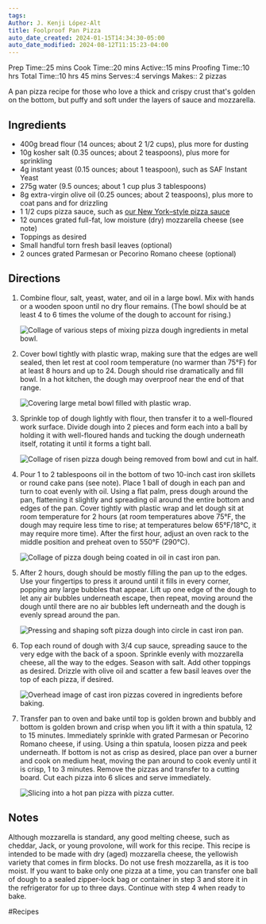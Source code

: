 ```yaml
---
tags: 
Author: J. Kenji López-Alt
title: Foolproof Pan Pizza
auto_date_created: 2024-01-15T14:34:30-05:00
auto_date_modified: 2024-08-12T11:15:23-04:00
---
```


Prep Time::25 mins
Cook Time::20 mins
Active::15 mins
Proofing Time::10 hrs
Total Time::10 hrs 45 mins
Serves::4 servings
Makes:: 2 pizzas

A pan pizza recipe for those who love a thick and crispy crust that's golden on the bottom, but puffy and soft under the layers of sauce and mozzarella.

## Ingredients

- 400g bread flour (14 ounces; about 2 1/2 cups), plus more for dusting
- 10g kosher salt (0.35 ounces; about 2 teaspoons), plus more for sprinkling
- 4g instant yeast (0.15 ounces; about 1 teaspoon), such as SAF Instant Yeast
- 275g water (9.5 ounces; about 1 cup plus 3 tablespoons)
- 8g extra-virgin olive oil (0.25 ounces; about 2 teaspoons), plus more to coat pans and for drizzling
- 1 1/2 cups pizza sauce, such as [our New York–style pizza sauce](https://www.seriouseats.com/new-york-style-pizza-sauce)
- 12 ounces grated full-fat, low moisture (dry) mozzarella cheese (see note)
- Toppings as desired
- Small handful torn fresh basil leaves (optional)
- 2 ounces grated Parmesan or Pecorino Romano cheese (optional)
## Directions

1. Combine flour, salt, yeast, water, and oil in a large bowl. Mix with hands or a wooden spoon until no dry flour remains. (The bowl should be at least 4 to 6 times the volume of the dough to account for rising.)
    
    ![Collage of various steps of mixing pizza dough ingredients in metal bowl.](https://www.seriouseats.com/thmb/tVxkjFE5Udv_nn_bP84tGS2xJA0=/1500x0/filters:no_upscale():max_bytes(150000):strip_icc():format(webp)/__opt__aboutcom__coeus__resources__content_migration__serious_eats__seriouseats.com__2019__04__20190319-cast-iron-pan-pizza-reshoot-vicky-wasik-mixing-dough-3-3657ba6992b94cd0a66976987ce8e088.jpg)
    
2. Cover bowl tightly with plastic wrap, making sure that the edges are well sealed, then let rest at cool room temperature (no warmer than 75°F) for at least 8 hours and up to 24. Dough should rise dramatically and fill bowl. In a hot kitchen, the dough may overproof near the end of that range.
    
    ![Covering large metal bowl filled with plastic wrap.](https://www.seriouseats.com/thmb/zQmQwoYwctYq7vGzW4qYpVIJ2b0=/1500x0/filters:no_upscale():max_bytes(150000):strip_icc():format(webp)/__opt__aboutcom__coeus__resources__content_migration__serious_eats__seriouseats.com__2019__04__20190319-cast-iron-pan-pizza-reshoot-vicky-wasik-21-36b60d13fb41404ea6e743a170d5876a.jpg)
    
3. Sprinkle top of dough lightly with flour, then transfer it to a well-floured work surface. Divide dough into 2 pieces and form each into a ball by holding it with well-floured hands and tucking the dough underneath itself, rotating it until it forms a tight ball.
    
    ![Collage of risen pizza dough being removed from bowl and cut in half.](https://www.seriouseats.com/thmb/OL-pndXHaeoKLY884ElQ4PGGidI=/1500x0/filters:no_upscale():max_bytes(150000):strip_icc():format(webp)/__opt__aboutcom__coeus__resources__content_migration__serious_eats__seriouseats.com__2019__04__20190319-cast-iron-pan-pizza-reshoot-vicky-wasik-mixing-dough2-1debf07520244379abf82d21b147b44b.jpg)
    
4. Pour 1 to 2 tablespoons oil in the bottom of two 10-inch cast iron skillets or round cake pans (see note). Place 1 ball of dough in each pan and turn to coat evenly with oil. Using a flat palm, press dough around the pan, flattening it slightly and spreading oil around the entire bottom and edges of the pan. Cover tightly with plastic wrap and let dough sit at room temperature for 2 hours (at room temperatures above 75°F, the dough may require less time to rise; at temperatures below 65°F/18°C, it may require more time). After the first hour, adjust an oven rack to the middle position and preheat oven to 550°F (290°C).
    
    ![Collage of pizza dough being coated in oil in cast iron pan.](https://www.seriouseats.com/thmb/tiLNnKaEnH2wXx-zVFkBwZyjP9o=/1500x0/filters:no_upscale():max_bytes(150000):strip_icc():format(webp)/__opt__aboutcom__coeus__resources__content_migration__serious_eats__seriouseats.com__2019__04__20190319-cast-iron-pan-pizza-reshoot-vicky-wasik-dough-after-proof-in-pan-dd34865625f74f7786ea5df5406dbed8.jpg)
    
5. After 2 hours, dough should be mostly filling the pan up to the edges. Use your fingertips to press it around until it fills in every corner, popping any large bubbles that appear. Lift up one edge of the dough to let any air bubbles underneath escape, then repeat, moving around the dough until there are no air bubbles left underneath and the dough is evenly spread around the pan.
    
    ![Pressing and shaping soft pizza dough into circle in cast iron pan.](https://www.seriouseats.com/thmb/-2C7zbFXmkQTdrc7gwUhyi6D1Hs=/1500x0/filters:no_upscale():max_bytes(150000):strip_icc():format(webp)/__opt__aboutcom__coeus__resources__content_migration__serious_eats__seriouseats.com__2019__04__20190319-cast-iron-pan-pizza-reshoot-vicky-wasik-22-c13f19c1b7954675968c6927cda5af94.jpg)
    
6. Top each round of dough with 3/4 cup sauce, spreading sauce to the very edge with the back of a spoon. Sprinkle evenly with mozzarella cheese, all the way to the edges. Season with salt. Add other toppings as desired. Drizzle with olive oil and scatter a few basil leaves over the top of each pizza, if desired.
    
    ![Overhead image of cast iron pizzas covered in ingredients before baking.](https://www.seriouseats.com/thmb/he7EeAnaN1YFY9N26RDRQiqzji0=/1500x0/filters:no_upscale():max_bytes(150000):strip_icc():format(webp)/__opt__aboutcom__coeus__resources__content_migration__serious_eats__seriouseats.com__2019__04__20190319-cast-iron-pan-pizza-reshoot-vicky-wasik-26-81b95935cda44f56a070ad6d72765274.jpg)
    
7. Transfer pan to oven and bake until top is golden brown and bubbly and bottom is golden brown and crisp when you lift it with a thin spatula, 12 to 15 minutes. Immediately sprinkle with grated Parmesan or Pecorino Romano cheese, if using. Using a thin spatula, loosen pizza and peek underneath. If bottom is not as crisp as desired, place pan over a burner and cook on medium heat, moving the pan around to cook evenly until it is crisp, 1 to 3 minutes. Remove the pizzas and transfer to a cutting board. Cut each pizza into 6 slices and serve immediately.
    
    ![Slicing into a hot pan pizza with pizza cutter.](https://www.seriouseats.com/thmb/cCQzNb0kP4KXmoE-UPS9JmapNkw=/1500x0/filters:no_upscale():max_bytes(150000):strip_icc():format(webp)/__opt__aboutcom__coeus__resources__content_migration__serious_eats__seriouseats.com__2019__04__20190319-cast-iron-pan-pizza-reshoot-vicky-wasik-33-998265a30fd94eaaa6413118bb74ddff.jpg)


## Notes

Although mozzarella is standard, any good melting cheese, such as cheddar, Jack, or young provolone, will work for this recipe. This recipe is intended to be made with dry (aged) mozzarella cheese, the yellowish variety that comes in firm blocks. Do not use fresh mozzarella, as it is too moist. If you want to bake only one pizza at a time, you can transfer one ball of dough to a sealed zipper-lock bag or container in step 3 and store it in the refrigerator for up to three days. Continue with step 4 when ready to bake.

#Recipes